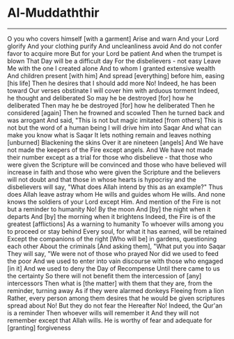 # Al-Muddaththir
---
O you who covers himself [with a garment]
Arise and warn
And your Lord glorify
And your clothing purify
And uncleanliness avoid
And do not confer favor to acquire more
But for your Lord be patient
And when the trumpet is blown
That Day will be a difficult day
For the disbelievers - not easy
Leave Me with the one I created alone
And to whom I granted extensive wealth
And children present [with him]
And spread [everything] before him, easing [his life]
Then he desires that I should add more
No! Indeed, he has been toward Our verses obstinate
I will cover him with arduous torment
Indeed, he thought and deliberated
So may he be destroyed [for] how he deliberated
Then may he be destroyed [for] how he deliberated
Then he considered [again]
Then he frowned and scowled
Then he turned back and was arrogant
And said, "This is not but magic imitated [from others]
This is not but the word of a human being
I will drive him into Saqar
And what can make you know what is Saqar
It lets nothing remain and leaves nothing [unburned]
Blackening the skins
Over it are nineteen [angels]
And We have not made the keepers of the Fire except angels. And We have not made their number except as a trial for those who disbelieve - that those who were given the Scripture will be convinced and those who have believed will increase in faith and those who were given the Scripture and the believers will not doubt and that those in whose hearts is hypocrisy and the disbelievers will say, "What does Allah intend by this as an example?" Thus does Allah leave astray whom He wills and guides whom He wills. And none knows the soldiers of your Lord except Him. And mention of the Fire is not but a reminder to humanity
No! By the moon
And [by] the night when it departs
And [by] the morning when it brightens
Indeed, the Fire is of the greatest [afflictions]
As a warning to humanity
To whoever wills among you to proceed or stay behind
Every soul, for what it has earned, will be retained
Except the companions of the right
[Who will be] in gardens, questioning each other
About the criminals
[And asking them], "What put you into Saqar
They will say, "We were not of those who prayed
Nor did we used to feed the poor
And we used to enter into vain discourse with those who engaged [in it]
And we used to deny the Day of Recompense
Until there came to us the certainty
So there will not benefit them the intercession of [any] intercessors
Then what is [the matter] with them that they are, from the reminder, turning away
As if they were alarmed donkeys
Fleeing from a lion
Rather, every person among them desires that he would be given scriptures spread about
No! But they do not fear the Hereafter
No! Indeed, the Qur'an is a reminder
Then whoever wills will remember it
And they will not remember except that Allah wills. He is worthy of fear and adequate for [granting] forgiveness

